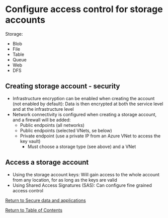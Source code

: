 # Configure access control for storage accounts

Storage:
* Blob
* File
* Table
* Queue
* Web
* DFS

## Creating storage account - security

* Infrastructure encryption can be enabled when creating the account (not enabled by default): Data is then encrypted at both the service level and at the infrastructure level
* Network connectivity is configured when creating a storage account, and a firewall will be added:
   * Public endpoints (all networks)
   * Public endpoints (selected VNets, se below)
   * Private endpoint (use a private IP from an Azure VNet to access the key vault)
      * Must choose a storage type (see above) and a VNet

## Access a storage account

* Using the storage account keys: Will gain access to the whole account from any location, for as long as the keys are valid
* Using Shared Access Signatures (SAS): Can configure fine grained access control

[Return to Secure data and applications](README.md)

[Return to Table of Contents](../README.md)